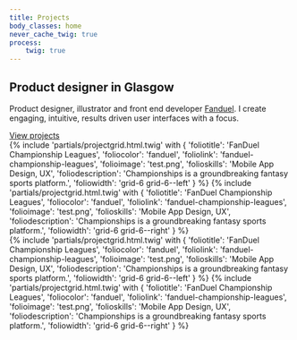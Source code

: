 ```yaml
---
title: Projects
body_classes: home 
never_cache_twig: true
process:
    twig: true
---
```


<section class="hero">
	<div class="wrapper">
		<div class="hero__inner">
			<h1 class="hero__h1-alt animate-up-step1-start">Product designer in Glasgow</h1>
			<p class="hero__p-alt animate-up-step1-start">Product designer, illustrator and front end developer <a target="_blank" href="http://www.fanduel.com">Fanduel</a>. I create engaging, intuitive, results driven user interfaces with a focus. <!--on outstanding visual execution.--></p>
			<div class="hero__cta-wrap animate-up-step2-start">
				<a href="" class="hero__cta cta cta--margin">View projects</a>
			</div>
		</div>
	</div>
</section>
<div class="folio_waypoint"></div>
<section class="folio animate-up-lg-step1-start">
<div class="footerappear_waypoint"></div>
    <div class="wrapper">
    	<div class="grid-container-flex">
			{% include 'partials/projectgrid.html.twig'
			        with {
			            'foliotitle': 'FanDuel Championship Leagues',
			            'foliocolor': 'fanduel',
			            'foliolink': 'fanduel-championship-leagues',
			            'folioimage': 'test.png',
			            'folioskills': 'Mobile App Design, UX',
			            'foliodescription': 'Championships is a groundbreaking fantasy sports platform.',
			            'foliowidth': 'grid-6 grid-6--left'
			        }
			%}
			{% include 'partials/projectgrid.html.twig'
			        with {
			            'foliotitle': 'FanDuel Championship Leagues',
			            'foliocolor': 'fanduel',
			            'foliolink': 'fanduel-championship-leagues',
			            'folioimage': 'test.png',
			            'folioskills': 'Mobile App Design, UX',
			            'foliodescription': 'Championships is a groundbreaking fantasy sports platform.',
			            'foliowidth': 'grid-6 grid-6--right'
			        }
			%}
			<div class="clear"></div>
    	</div>
    	<div class="grid-container-flex">
			{% include 'partials/projectgrid.html.twig'
			        with {
			            'foliotitle': 'FanDuel Championship Leagues',
			            'foliocolor': 'fanduel',
			            'foliolink': 'fanduel-championship-leagues',
			            'folioimage': 'test.png',
			            'folioskills': 'Mobile App Design, UX',
			            'foliodescription': 'Championships is a groundbreaking fantasy sports platform.',
			            'foliowidth': 'grid-6 grid-6--left'
			        }
			%}
			{% include 'partials/projectgrid.html.twig'
			        with {
			            'foliotitle': 'FanDuel Championship Leagues',
			            'foliocolor': 'fanduel',
			            'foliolink': 'fanduel-championship-leagues',
			            'folioimage': 'test.png',
			            'folioskills': 'Mobile App Design, UX',
			            'foliodescription': 'Championships is a groundbreaking fantasy sports platform.',
			            'foliowidth': 'grid-6 grid-6--right'
			        }
			%}
			<div class="clear"></div>
    	</div>
    </div>
</section>

